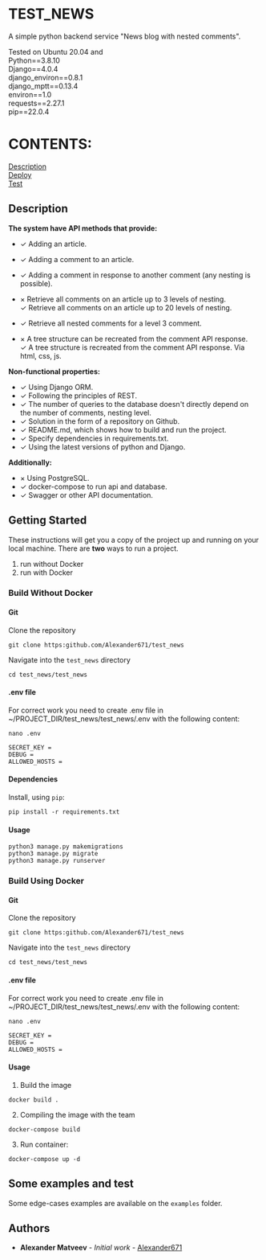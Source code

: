 
# TEST_NEWS

A simple python backend service "News blog with nested comments".

Tested on Ubuntu 20.04 and</br>
Python==3.8.10       </br>
Django==4.0.4        </br>
django_environ==0.8.1</br>
django_mptt==0.13.4  </br>
environ==1.0         </br>
requests==2.27.1     </br>
pip==22.0.4          </br>
# CONTENTS:
[Description](#description) </br>
[Deploy](#deploy)           </br>
[Test](#test)               </br>

## Description <a name="description"></a>
**The system have API methods that provide:**
- ✓ Adding an article.
- ✓ Adding a comment to an article.
- ✓ Adding a comment in response to another comment (any nesting is possible).
- × Retrieve all comments on an article up to 3 levels of nesting. <br>
  ✓ Retrieve all comments on an article up to 20 levels of nesting.

- ✓ Retrieve all nested comments for a level 3 comment.
- × A tree structure can be recreated from the comment API response.  
  ✓ A tree structure is recreated from the comment API response. Via html, css, js.

**Non-functional properties:**
- ✓ Using Django ORM.
- ✓ Following the principles of REST.
- ✓ The number of queries to the database doesn't directly depend on the number of comments, nesting level.
- ✓ Solution in the form of a repository on Github.
- ✓ README.md, which shows how to build and run the project. 
- ✓ Specify dependencies in requirements.txt.
- ✓ Using the latest versions of python and Django.

**Additionally:**
- × Using PostgreSQL.
- ✓ docker-compose to run api and database.
- ✓ Swagger or other API documentation.



## Getting Started <a name="deploy"></a>
These instructions will get you a copy of the project up and running on your local machine. There are **two** ways to run a project.

1. run without Docker
2. run with Docker 

### Build Without Docker

#### Git

Clone the repository
```
git clone https:github.com/Alexander671/test_news
```

Navigate into the `test_news` directory
```
cd test_news/test_news
```

#### .env file

For correct work you need to create .env file in ~/PROJECT_DIR/test_news/test_news/.env
with the following content:

```
nano .env 
```

```
SECRET_KEY = 
DEBUG = 
ALLOWED_HOSTS = 

```

#### Dependencies

Install, using `pip`:

```
pip install -r requirements.txt
```


#### Usage
```
python3 manage.py makemigrations
python3 manage.py migrate
python3 manage.py runserver
```

### Build Using Docker

#### Git

Clone the repository
```
git clone https:github.com/Alexander671/test_news
```

Navigate into the `test_news` directory
```
cd test_news/test_news
```

#### .env file

For correct work you need to create .env file in ~/PROJECT_DIR/test_news/test_news/.env
with the following content:

```
nano .env 
```

```
SECRET_KEY = 
DEBUG = 
ALLOWED_HOSTS = 

```

#### Usage

1. Build the image

`docker build .`

2. Сompiling the image with the team

`docker-compose build`

3. Run container:

`docker-compose up -d`

## Some examples and test <a name="test"></a>

Some edge-cases examples are available on the `examples` folder. 

## Authors

* **Alexander Matveev** - *Initial work* - [Alexander671](https://github.com/Alexander671)

